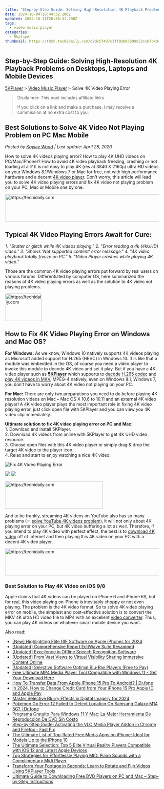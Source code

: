 ```yaml
---
title: "Step-by-Step Guide: Solving High-Resolution 4K Playback Problems on Desktops, Laptops and Mobile Devices"
date: 2024-10-04T18:44:32.206Z
updated: 2024-10-11T20:58:31.998Z
tags:
  - video-music-player
categories:
  - 5kplayer
thumbnail: https://thmb.techidaily.com/d7dc5f497c3ff92b83099053ccb7b434fc4fb16a570e502a336cc42130adb602.jpg
---
```


## Step-by-Step Guide: Solving High-Resolution 4K Playback Problems on Desktops, Laptops and Mobile Devices

[5KPlayer](https://tools.techidaily.com/5kplayer/products/) \> [Video Music Player](https://tools.techidaily.com/5kplayer/video-music-player/) \> Solve 4K Video Playing Error

>  Disclaimer: This post includes affiliate links
>
>  If you click on a link and make a purchase, I may receive a commission at no extra cost to you.
>

## Best Solutions to Solve 4K Video Not Playing Problem on PC Mac Mobile

 _Posted by [Kaylee Wood](https://www.quora.com/profile/Amanda-Hu-21) | Last update: April 28, 2020_

How to solve 4K videos playing error? How to play 4K UHD videos on PC/Mac/iPhone/? How to avoid 4K video playback freezing, crashing or not loading at all? It is not easy to play 4K (res at 3840 X 2160p) ultra HD videos on your Windows 8.1/Windows 7 or Mac for free, not with high performance hardware and a decent [4K video player](https://tools.techidaily.com/5kplayer/video-music-player/). Don't worry, this article will lead you to solve 4K video playing errors and fix 4K video not playing problem on your PC, Mac or Mobile one by one. 

<!-- affiliate ads begin -->
<a href="https://appsumo.8odi.net/c/5597632/2111981/7443" target="_top" id="2111981">
  <img src="//a.impactradius-go.com/display-ad/7443-2111981" border="0" alt="https://techidaily.com" width="728" height="90"/>
</a>
<img height="0" width="0" src="https://appsumo.8odi.net/i/5597632/2111981/7443" style="position:absolute;visibility:hidden;" border="0" />
<!-- affiliate ads end -->

##  Typical 4K Video Playing Errors Await for Cure:

_1\. "Stutter or glitch while 4K videos playing."_ 
_2\. "Error reading a 4k (4kUHD) video."_ 
_3\. "Shows 'Not supported content' error message."_ 
_4\. "4K video playback totally freeze on PC."_ 
_5\. "Video Player crashes while playing 4K video."_ 

Those are the common 4K video playing errors put forward by real users on various forums. Differentiated by computer OS, here summarized the reasons of 4K video playing errors as well as the solution to 4K video not playing problems. 

<!-- affiliate ads begin -->
<a href="https://aligracehair.sjv.io/c/5597632/2135407/19272" target="_top" id="2135407">
  <img src="//a.impactradius-go.com/display-ad/19272-2135407" border="0" alt="https://techidaily.com" width="120" height="90"/>
</a>
<img height="0" width="0" src="https://aligracehair.sjv.io/i/5597632/2135407/19272" style="position:absolute;visibility:hidden;" border="0" />
<!-- affiliate ads end -->

## How to Fix 4K Video Playing Error on Windows and Mac OS?

**For Windows:** As we know, Windows 10 natively supports 4K videos playing as Microsoft added support for H.265 (HEVC) in Windows 10\. It is like that a module was embedded in the OS, of course you need a video player to invoke this module to decode 4K video and set it play. But if you have a 4K video player such as [**5KPlayer**](https://tools.techidaily.com/5kplayer/products/) which supports to [decode H.265 codec](https://tools.techidaily.com/5kplayer/video-music-player/) and [play 4K videos in MKV](https://tools.techidaily.com/5kplayer/video-music-player/), MPEG-4 natively, even on Windows 8.1, Windows 7, you don't have to worry about 4K video not playing on your PC. 

**For Mac:** There are only two preparations you need to do before playing 4K resolution videos on Mac – Mac OS X 10.6 to 10.11 and an external 4K video player! A 4K video player plays the most important role in fixing 4K video playing error, just click open file with 5KPlayer and you can view you 4K video clip immediately.

**Ultimate solution to fix 4K video playing error on PC and Mac:**   
1\. Download and install 5KPlayer.  
2\. Download 4K videos from online with 5KPlayer to get 4K UHD video resource.  
3\. Choose open files with this 4K video player or simply drag & drop the target 4K video to the player icon.  
4\. Relax and start to enjoy watching a nice 4K video.

![Fix 4K Video Playing Error](https://www.5kplayer.com/video-music-player/../youtube-download/img/play-4k.jpg)

[![](https://www.5kplayer.com/video-music-player/../button/freedownwhitewin.png)](https://tools.techidaily.com/5kplayer/products/) [![](https://www.5kplayer.com/video-music-player/../button/freedownbackmac.png)](https://tools.techidaily.com/5kplayer/products/) 

<!-- affiliate ads begin -->
<a href="https://aligracehair.sjv.io/c/5597632/2135401/19272" target="_top" id="2135401">
  <img src="//a.impactradius-go.com/display-ad/19272-2135401" border="0" alt="https://techidaily.com" width="320" height="90"/>
</a>
<img height="0" width="0" src="https://aligracehair.sjv.io/i/5597632/2135401/19272" style="position:absolute;visibility:hidden;" border="0" />
<!-- affiliate ads end -->

And to be frankly, streaming 4K videos on YouTube also has so many problems (☞ [solve YouTube 4K videos problem](https://tools.techidaily.com/5kplayer/youtube-download/)), it will not only about 4K playing error on your PC, but 4K video buffering a lot as well. Therefore, if you intend to play 4K video with perfect effect, the best is to [download 4K video](https://tools.techidaily.com/5kplayer/youtube-download/) off of internet and then playing this 4K video on your PC with a decent 4K video player. 

<!-- affiliate ads begin -->
<a href="https://appsumo.8odi.net/c/5597632/2105869/7443" target="_top" id="2105869">
  <img src="//a.impactradius-go.com/display-ad/7443-2105869" border="0" alt="https://techidaily.com" width="728" height="90"/>
</a>
<img height="0" width="0" src="https://appsumo.8odi.net/i/5597632/2105869/7443" style="position:absolute;visibility:hidden;" border="0" />
<!-- affiliate ads end -->

### **Best Solution to Play 4K Video on iOS 9/8**

Apple claims that 4K videos can be played on iPhone 6 and iPhone 6S, but for real, this video playing on iPhone is inevitably choppy or not even playing. The problem is the 4K video format, So to solve 4K video playing error on mobile, the simplest and cost-effective solution is to convert the MKV 4K ultra HD video file to MP4 with an excellent [video converter](https://tools.techidaily.com/5kplayer/products/). Thus, you can play 4K videos on whatever smart mobile device you want.

<ins class="adsbygoogle"
     style="display:block"
     data-ad-format="autorelaxed"
     data-ad-client="ca-pub-7571918770474297"
     data-ad-slot="1223367746"></ins>

<ins class="adsbygoogle"
     style="display:block"
     data-ad-client="ca-pub-7571918770474297"
     data-ad-slot="8358498916"
     data-ad-format="auto"
     data-full-width-responsive="true"></ins>

<span class="atpl-alsoreadstyle">Also read:</span>
<div><ul>
<li><a href="https://fox-friendly.techidaily.com/new-highlighting-elite-gif-software-on-apple-iphones-for-2024/"><u>[New] Highlighting Elite GIF Software on Apple iPhones for 2024</u></a></li>
<li><a href="https://fox-hovers.techidaily.com/updated-comprehensive-report-editwave-suite-revamped/"><u>[Updated] Comprehensive Report EditWave Suite Revamped</u></a></li>
<li><a href="https://some-knowledge.techidaily.com/updated-excellence-in-offline-speech-recognition-software/"><u>[Updated] Excellence in Offline Speech Recognition Software</u></a></li>
<li><a href="https://facebook-video-files.techidaily.com/updated-from-vast-views-to-virtual-visibility-sharing-immersive-content-online/"><u>[Updated] From Vast Views to Virtual Visibility Sharing Immersive Content Online</u></a></li>
<li><a href="https://fox-blue.techidaily.com/updated-selective-software-optimal-blu-ray-players-free-to-pay/"><u>[Updated] Selective Software Optimal Blu-Ray Players (Free to Pay)</u></a></li>
<li><a href="https://video-ai-editor.techidaily.com/free-ultimate-mp4-media-player-tool-compatible-with-windows-11-get-your-download-here/"><u>Free Ultimate MP4 Media Player Tool Compatible with Windows 11 - Get Your Download Here</u></a></li>
<li><a href="https://techidaily.com/how-to-transfer-data-from-apple-iphone-15-pro-to-android-drfone-by-drfone-transfer-data-from-ios-transfer-data-from-ios/"><u>How To Transfer Data From Apple iPhone 15 Pro To Android? | Dr.fone</u></a></li>
<li><a href="https://apple-account.techidaily.com/in-2024-how-to-change-credit-card-from-your-iphone-15-pro-apple-id-and-apple-pay-by-drfone-ios/"><u>In 2024, How to Change Credit Card from Your iPhone 15 Pro Apple ID and Apple Pay</u></a></li>
<li><a href="https://extra-support.techidaily.com/master-selective-blurry-effects-in-digital-imagery-for-2024/"><u>Master Selective Blurry Effects in Digital Imagery for 2024</u></a></li>
<li><a href="https://change-location.techidaily.com/pokemon-go-error-12-failed-to-detect-location-on-samsung-galaxy-m14-5g-drfone-by-drfone-virtual-android/"><u>Pokemon Go Error 12 Failed to Detect Location On Samsung Galaxy M14 5G? | Dr.fone</u></a></li>
<li><a href="https://video-ai-editor.techidaily.com/programa-gratuito-para-windows-11-y-mac-la-mejor-herramienta-de-reproduccion-de-dvd-sin-costo/"><u>Programa Gratuito Para Windows 11 Y Mac: La Mejor Herramienta De Reproducción De DVD Sin Costo</u></a></li>
<li><a href="https://video-ai-editor.techidaily.com/step-by-step-guide-activating-the-vlc-media-player-addon-in-chrome-and-firefox-fast-fix/"><u>Step-by-Step Guide: Activating the VLC Media Player Addon in Chrome and Firefox - Fast Fix</u></a></li>
<li><a href="https://video-ai-editor.techidaily.com/the-ultimate-list-of-top-rated-free-media-apps-on-iphone-ideal-for-models-up-to-the-iphone-10/"><u>The Ultimate List of Top-Rated Free Media Apps on iPhone: Ideal for Models Up to the iPhone 10</u></a></li>
<li><a href="https://video-ai-editor.techidaily.com/the-ultimate-selection-top-5-elite-virtual-reality-players-compatible-with-ios-12-and-latest-apple-devices/"><u>The Ultimate Selection: Top 5 Elite Virtual Reality Players Compatible with iOS 12 and Latest Apple Devices</u></a></li>
<li><a href="https://video-ai-editor.techidaily.com/top-strategies-for-effortlessly-playing-midi-piano-sounds-with-a-complimentary-midi-player/"><u>Top Strategies for Effortlessly Playing MIDI Piano Sounds with a Complimentary Midi Player</u></a></li>
<li><a href="https://video-ai-editor.techidaily.com/transform-your-footage-in-seconds-learn-to-rotate-and-flip-videos-using-5kplayer-tools/"><u>Transform Your Footage in Seconds: Learn to Rotate and Flip Videos Using 5KPlayer Tools</u></a></li>
<li><a href="https://video-ai-editor.techidaily.com/ultimate-guide-to-downloading-free-dvd-players-on-pc-and-mac-step-by-step-instructions/"><u>Ultimate Guide to Downloading Free DVD Players on PC and Mac – Step-by-Step Instructions</u></a></li>
</ul></div>

